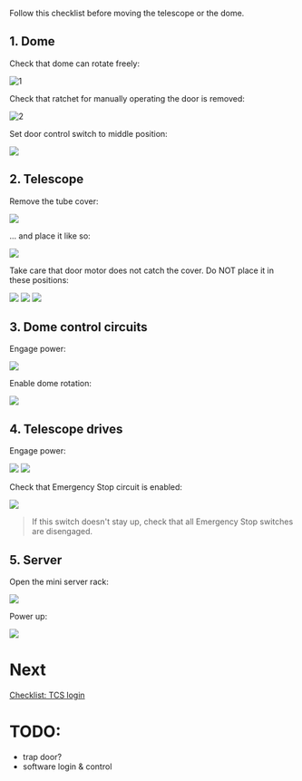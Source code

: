 Follow this checklist before moving the telescope or the dome.


## 1. Dome

Check that dome can rotate freely:

![1](https://raw.githubusercontent.com/astrohr/dagor_tca/master/wiki_files/img/checklist_start/0000.jpg)

Check that ratchet for manually operating the door is removed:

![2](https://raw.githubusercontent.com/astrohr/dagor_tca/master/wiki_files/img/checklist_start/0001.jpg?v=3)

Set door control switch to middle position:

![](https://raw.githubusercontent.com/astrohr/dagor_tca/master/wiki_files/img/checklist_start/0005.jpg)


## 2. Telescope

Remove the tube cover:

![](https://raw.githubusercontent.com/astrohr/dagor_tca/master/wiki_files/img/checklist_start/0101.jpg)

... and place it like so:

![](https://raw.githubusercontent.com/astrohr/dagor_tca/master/wiki_files/img/checklist_start/0111.jpg)

Take care that door motor does not catch the cover. Do NOT place it in these positions:


![](https://raw.githubusercontent.com/astrohr/dagor_tca/master/wiki_files/img/checklist_start/0112.jpg)
![](https://raw.githubusercontent.com/astrohr/dagor_tca/master/wiki_files/img/checklist_start/0113.jpg)
![](https://raw.githubusercontent.com/astrohr/dagor_tca/master/wiki_files/img/checklist_start/0114.jpg)


## 3. Dome control circuits

Engage power:

![](https://raw.githubusercontent.com/astrohr/dagor_tca/master/wiki_files/img/checklist_start/0031.jpg)

Enable dome rotation:

![](https://raw.githubusercontent.com/astrohr/dagor_tca/master/wiki_files/img/checklist_start/0030.jpg)


## 4. Telescope drives

Engage power:

![](https://raw.githubusercontent.com/astrohr/dagor_tca/master/wiki_files/img/checklist_start/0040.jpg)
![](https://raw.githubusercontent.com/astrohr/dagor_tca/master/wiki_files/img/checklist_start/0041.jpg)

Check that Emergency Stop circuit is enabled:

![](https://raw.githubusercontent.com/astrohr/dagor_tca/master/wiki_files/img/checklist_start/0050.jpg)

> If this switch doesn't stay up, check that all Emergency Stop switches are disengaged.


## 5. Server

Open the mini server rack: 

![](https://raw.githubusercontent.com/astrohr/dagor_tca/master/wiki_files/img/checklist_start/0064.jpg)

Power up:

![](https://raw.githubusercontent.com/astrohr/dagor_tca/master/wiki_files/img/checklist_start/0065.jpg)


# Next

[Checklist: TCS login](https://github.com/astrohr/dagor_tca/wiki/Checklist:-TCS-login)


# TODO:

 - trap door?
 - software login & control
